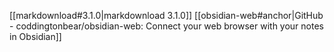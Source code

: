 [[markdownload#3.1.0|markdownload 3.1.0]]
[[obsidian-web#anchor|GitHub - coddingtonbear/obsidian-web: Connect your web browser with your notes in Obsidian]]